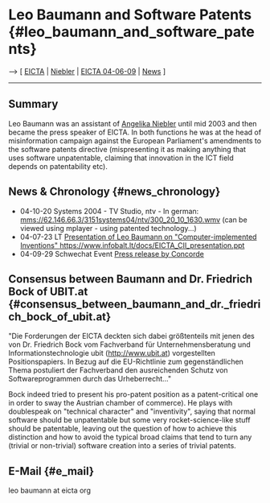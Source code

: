 # Leo Baumann and Software Patents {#leo_baumann_and_software_patents}

\--\> \[ [ EICTA](SwpateictaEn "wikilink") \| [
Niebler](SwpatanieblerEn "wikilink") \| [ EICTA
04-06-09](Eicta040609En "wikilink") \| [ News](SwpatcninoEn "wikilink")
\]

------------------------------------------------------------------------

## Summary

Leo Baumann was an assistant of [ Angelika
Niebler](SwpataniebelerEn "wikilink") until mid 2003 and then became the
press speaker of EICTA. In both functions he was at the head of
misinformation campaign against the European Parliament\'s amendments to
the software patents directive (mispresenting it as making anything that
uses software unpatentable, claiming that innovation in the ICT field
depends on patentability etc).

## News & Chronology {#news_chronology}

-   04-10-20 Systems 2004 - TV Studio, ntv - In german:
    <mms://62.146.66.3/3151systems04/ntv/300_20_10_1630.wmv> (can be
    viewed using mplayer - using patented technology\...)
-   04-07-23 LT [Presentation of Leo Baumann on \"Computer-implemented
    Inventions\"
    <https://www.infobalt.lt/docs/EICTA_CII_presentation.ppt>](Vilnius "wikilink")
-   04-09-29 Schwechat Event [Press release by
    Concorde](http://www.pte.at/pte.mc?pte=041001050 "wikilink")

## Consensus between Baumann and Dr. Friedrich Bock of UBIT.at {#consensus_between_baumann_and_dr._friedrich_bock_of_ubit.at}

\"Die Forderungen der EICTA deckten sich dabei größtenteils mit jenen
des von Dr. Friedrich Bock vom Fachverband für Unternehmensberatung und
Informationstechnologie ubit (http://www.ubit.at) vorgestellten
Positionspapiers. In Bezug auf die EU-Richtlinie zum gegenständlichen
Thema postuliert der Fachverband den ausreichenden Schutz von
Softwareprogrammen durch das Urheberrecht\...\"

Bock indeed tried to present his pro-patent position as a
patent-critical one in order to sway the Austrian chamber of commerce).
He plays with doublespeak on \"technical character\" and
\"inventivity\", saying that normal software should be unpatentable but
some very rocket-science-like stuff should be patentable, leaving out
the question of how to achieve this distinction and how to avoid the
typical broad claims that tend to turn any (trivial or non-trivial)
software creation into a series of trivial patents.

## E-Mail {#e_mail}

leo baumann at eicta org
